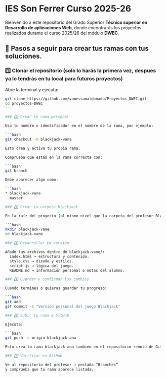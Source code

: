 # IES Son Ferrer Curso 2025-26
Bienvenido a este repositorio del Grado Superior **Técnico superior en Desarrollo de aplicaciones Web**, donde encontrarás los proyectos realizados durante el curso 2025/26 del módulo **DWEC**.

## 🚀 Pasos a seguir para crear tus ramas con tus soluciones.

### 1️⃣ Clonar el repositorio (solo lo harás la primera vez, despues ya lo tendrás en tu local para futuros proyectos)
Abre la terminal y ejecuta:

```bash
git clone https://github.com/vanessamaldonado/Proyectos_DWEC.git
cd proyectos-DWEC 
---

### 2️⃣ Crear tu rama personal

Usa tu nombre o identificador en el nombre de la rama, por ejemplo:

```bash
git checkout -b blackjack-vane

Esto crea y activa tu propia rama.

Comprueba que estás en la rama correcta con:

```bash
git branch

Debe aparecer algo como:

```bash
* blackjack-vane
  master

### 3️⃣ Crear tu carpeta blackjack

En la raíz del proyecto (al mismo nivel que la carpeta del profesor Blackjack):

```bash
mkdir blackjack-vane
cd blackjack-vane

### 4️⃣ Desarrollar tu versión

Añade tus archivos dentro de blackjack-vane/:
  index.html → estructura y contenido.
  style.css → diseño y estilos.
  script.js → lógica del juego.
  README.md → información personal o notas del alumno.

### 5️⃣ Guardar y confirmar los cambios

Cuando termines o quieras guardar tu progreso:

```bash
git add .
git commit -m "Versión personal del juego Blackjack"

### 6️⃣ Subir tu rama a GitHub

Ejecuta:

```bash
git push -u origin blackjack-ana

Esto crea tu rama blackjack-ana también en el repositorio remoto de GitHub.

### 7️⃣ Verificar en GitHub

Ve al repositorio del profesor → pestaña “Branches”
y comprueba que tu rama aparece listada.
